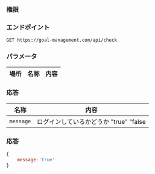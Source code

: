 ### 権限


### エンドポイント
```
GET https://goal-management.com/api/check
```


### パラメータ
| 場所  | 名称     | 内容 |
|-----|--------|--|

### 応答
| 名称     | 内容 |
|--------|--|
| `message` | ログインしているかどうか "true" "false|

### 応答
```js
{
    message:'true'
}
```

